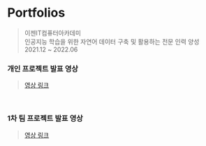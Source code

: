 # Portfolios  
> 이젠IT컴퓨터아카데미  
> 인공지능 학습을 위한 자연어 데이터 구축 및 활용하는 전문 인력 양성  
> 2021.12 ~ 2022.06
### 개인 프로젝트 발표 영상
> [영상 링크](https://youtu.be/sBLXC-wtUUc)
<br/>  

### 1차 팀 프로젝트 발표 영상
> [영상 링크](https://youtu.be/TotrUUTo9hA)
